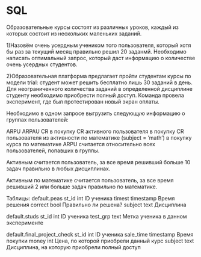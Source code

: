 # SQL
Образовательные курсы состоят из различных уроков, каждый из которых состоит из нескольких маленьких заданий.

1)Назовём очень усердным учеником того пользователя, который хотя бы раз за текущий месяц правильно решил 20 заданмй.
Необходимо написать оптимальный запрос, который даст информацию о количестве очень усердных студентов.

2)Образовательная платформа предлагает пройти студентам курсы по модели trial: студент может решить бесплатно лишь 30 заданий в день. Для неограниченного количества заданий в определенной дисциплине студенту необходимо приобрести полный доступ. Команда провела эксперимент, где был протестирован новый экран оплаты.

Необходимо в одном запросе выгрузить следующую информацию о группах пользователей:

ARPU 
ARPAU 
CR в покупку 
СR активного пользователя в покупку 
CR пользователя из активности по математике (subject = ’math’) в покупку курса по математике
ARPU считается относительно всех пользователей, попавших в группы.

Активным считается пользователь, за все время решивший больше 10 задач правильно в любых дисциплинах.

Активным по математике считается пользователь, за все время решивший 2 или больше задач правильно по математике.

Таблицы:
default.peas
st_id		int			ID ученика
timest		timestamp	Время решения 
correct		bool		Правильно ли решена?
subject		text		Дисциплина

default.studs
st_id		int 	ID ученика
test_grp	text 	Метка ученика в данном эксперименте

default.final_project_check
st_id		int 		ID ученика
sale_time	timestamp	Время покупки
money		int			Цена, по которой приобрели данный курс
subject		text 		Дисциплина, на которую приобрели полный доступ